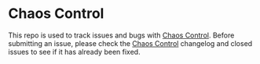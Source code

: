 # Chaos Control
This repo is used to track issues and bugs with [Chaos Control](https://chaos-control.mobi). Before submitting an issue, please check the [Chaos Control](https://chaos-control.mobi) changelog and closed issues to see if it has already been fixed.
